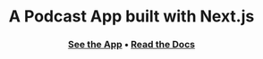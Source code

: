 <h1 align="center">A Podcast App built with Next.js</h1>

<h3 align="center">
  <a href="https://inbc-podcast.vercel.app/">See the App</a> •
  <a href="https://github.com/oldboyxx/jira_clone/tree/master/client">Read the Docs</a> 
</h3>
